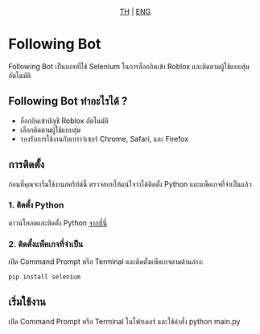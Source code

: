 <p align="center">
    <a href="https://github.com/undertailx/roblox-bot-following/blob/main/README_TH.md"><span>TH</span></a> |
    <a href="https://github.com/undertailx/roblox-bot-following/blob/main/README.md"><span>ENG</span></a>
</p>

# Following Bot

Following Bot เป็นบอทที่ใช้ Selenium ในการล็อกอินเข้า Roblox และติดตามผู้ใช้แบบสุ่มอัตโนมัติ

## Following Bot ทำอะไรได้ ?
- ล็อกอินเข้าบัญชี Roblox อัตโนมัติ
- เลือกติดตามผู้ใช้แบบสุ่ม
- รองรับการใช้งานกับเบราว์เซอร์ Chrome, Safari, และ Firefox

## การติดตั้ง
ก่อนที่คุณจะเริ่มใช้งานสคริปต์นี้ ตรวจสอบให้แน่ใจว่าได้ติดตั้ง Python และแพ็คเกจที่จำเป็นแล้ว

### 1. ติดตั้ง Python
ดาวน์โหลดและติดตั้ง Python [จากที่นี่](https://www.python.org/downloads/)

### 2. ติดตั้งแพ็คเกจที่จำเป็น
เปิด Command Prompt หรือ Terminal และติดตั้งแพ็คเกจตามด้านล่าง:

```bash
pip install selenium
```
## เริ่มใช้งาน
เปิด Command Prompt หรือ Terminal ในโฟรเดอร์ และใช้คำสั่ง python main.py